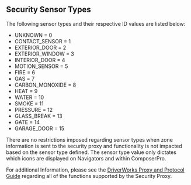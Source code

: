 
## Security Sensor Types

The following sensor types and their respective ID values are listed below:

- UNKNOWN = 0
- CONTACT\_SENSOR = 1
- EXTERIOR\_DOOR = 2
- EXTERIOR\_WINDOW = 3
- INTERIOR\_DOOR = 4
- MOTION\_SENSOR = 5
- FIRE = 6
- GAS = 7
- CARBON\_MONOXIDE = 8
- HEAT = 9
- WATER = 10
- SMOKE = 11
- PRESSURE = 12
- GLASS\_BREAK = 13
- GATE = 14
- GARAGE\_DOOR = 15

There are no restrictions imposed regarding sensor types when zone information is sent to the security proxy and functionality is not impacted based on the sensor type defined. The sensor type value only dictates which icons are displayed on Navigators and within ComposerPro.

For additional Information, please see the [DriverWorks Proxy and Protocol Guide][1] regarding all of the functions supported by the Security Proxy.

[1]:	https://super-bassoon-22j7m8r.pages.github.io/#introduction